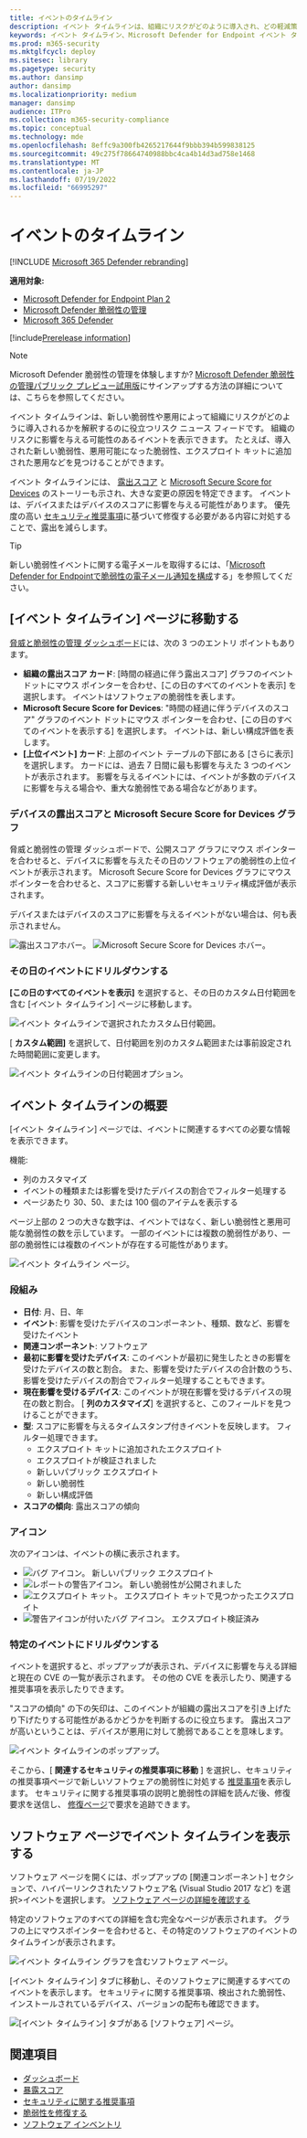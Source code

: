 ```yaml
---
title: イベントのタイムライン
description: イベント タイムラインは、組織にリスクがどのように導入され、どの軽減策によって軽減されたかを解釈するのに役立つリスク ニュース フィードです。
keywords: イベント タイムライン、Microsoft Defender for Endpoint イベント タイムライン、Microsoft Defender for Endpoint tvm イベント タイムライン、脅威と脆弱性の管理、Microsoft Defender for Endpoint
ms.prod: m365-security
ms.mktglfcycl: deploy
ms.sitesec: library
ms.pagetype: security
ms.author: dansimp
author: dansimp
ms.localizationpriority: medium
manager: dansimp
audience: ITPro
ms.collection: m365-security-compliance
ms.topic: conceptual
ms.technology: mde
ms.openlocfilehash: 8effc9a300fb4265217644f9bbb394b599838125
ms.sourcegitcommit: 49c275f78664740988bbc4ca4b14d3ad758e1468
ms.translationtype: MT
ms.contentlocale: ja-JP
ms.lasthandoff: 07/19/2022
ms.locfileid: "66995297"
---
```

# <a name="event-timeline"></a>イベントのタイムライン 

[!INCLUDE [Microsoft 365 Defender rebranding](../../includes/microsoft-defender.md)]

**適用対象:**

- [Microsoft Defender for Endpoint Plan 2](https://go.microsoft.com/fwlink/?linkid=2154037)
- [Microsoft Defender 脆弱性の管理](index.yml)
- [Microsoft 365 Defender](https://go.microsoft.com/fwlink/?linkid=2118804)

[!include[Prerelease information](../../includes/prerelease.md)]

>[!Note]
> Microsoft Defender 脆弱性の管理を体験しますか? [Microsoft Defender 脆弱性の管理パブリック プレビュー試用版](../defender-vulnerability-management/get-defender-vulnerability-management.md)にサインアップする方法の詳細については、こちらを参照してください。

イベント タイムラインは、新しい脆弱性や悪用によって組織にリスクがどのように導入されるかを解釈するのに役立つリスク ニュース フィードです。 組織のリスクに影響を与える可能性のあるイベントを表示できます。 たとえば、導入された新しい脆弱性、悪用可能になった脆弱性、エクスプロイト キットに追加された悪用などを見つけることができます。

イベント タイムラインには、 [露出スコア](tvm-exposure-score.md) と [Microsoft Secure Score for Devices](tvm-microsoft-secure-score-devices.md) のストーリーも示され、大きな変更の原因を特定できます。 イベントは、デバイスまたはデバイスのスコアに影響を与える可能性があります。 優先度の高い [セキュリティ推奨事項](tvm-security-recommendation.md)に基づいて修復する必要がある内容に対処することで、露出を減らします。

> [!TIP]
> 新しい脆弱性イベントに関する電子メールを取得するには、「[Microsoft Defender for Endpointで脆弱性の電子メール通知を構成](../defender-endpoint/configure-email-notifications.md)する」を参照してください。

## <a name="navigate-to-the-event-timeline-page"></a>[イベント タイムライン] ページに移動する

[脅威と脆弱性の管理 ダッシュボード](tvm-dashboard-insights.md)には、次の 3 つのエントリ ポイントもあります。

- **組織の露出スコア カード**: [時間の経過に伴う露出スコア] グラフのイベント ドットにマウス ポインターを合わせ、[この日のすべてのイベントを表示] を選択します。 イベントはソフトウェアの脆弱性を表します。
- **Microsoft Secure Score for Devices**: "時間の経過に伴うデバイスのスコア" グラフのイベント ドットにマウス ポインターを合わせ、[この日のすべてのイベントを表示する] を選択します。 イベントは、新しい構成評価を表します。
- **[上位イベント] カード**: 上部のイベント テーブルの下部にある [さらに表示] を選択します。 カードには、過去 7 日間に最も影響を与えた 3 つのイベントが表示されます。 影響を与えるイベントには、イベントが多数のデバイスに影響を与える場合や、重大な脆弱性である場合などがあります。

### <a name="exposure-score-and-microsoft-secure-score-for-devices-graphs"></a>デバイスの露出スコアと Microsoft Secure Score for Devices グラフ

脅威と脆弱性の管理 ダッシュボードで、公開スコア グラフにマウス ポインターを合わせると、デバイスに影響を与えたその日のソフトウェアの脆弱性の上位イベントが表示されます。 Microsoft Secure Score for Devices グラフにマウス ポインターを合わせると、スコアに影響する新しいセキュリティ構成評価が表示されます。

デバイスまたはデバイスのスコアに影響を与えるイベントがない場合は、何も表示されません。

![露出スコアホバー。](../../media/defender-vulnerability-management/tvm-event-timeline-device-hover360.png) 
![Microsoft Secure Score for Devices ホバー。](../../media/defender-vulnerability-management/tvm-event-timeline-device-hover360.png)

### <a name="drill-down-to-events-from-that-day"></a>その日のイベントにドリルダウンする

**[この日のすべてのイベントを表示]** を選択すると、その日のカスタム日付範囲を含む [イベント タイムライン] ページに移動します。

![イベント タイムラインで選択されたカスタム日付範囲。](../../media/defender-vulnerability-management/tvm-event-timeline-drilldown.png)

[ **カスタム範囲]** を選択して、日付範囲を別のカスタム範囲または事前設定された時間範囲に変更します。

![イベント タイムラインの日付範囲オプション。](../../media/defender-vulnerability-management/tvm-event-timeline-dates.png)

## <a name="event-timeline-overview"></a>イベント タイムラインの概要

[イベント タイムライン] ページでは、イベントに関連するすべての必要な情報を表示できます。

機能: 

- 列のカスタマイズ
- イベントの種類または影響を受けたデバイスの割合でフィルター処理する
- ページあたり 30、50、または 100 個のアイテムを表示する

ページ上部の 2 つの大きな数字は、イベントではなく、新しい脆弱性と悪用可能な脆弱性の数を示しています。 一部のイベントには複数の脆弱性があり、一部の脆弱性には複数のイベントが存在する可能性があります。

![イベント タイムライン ページ。](../../media/defender-vulnerability-management/tvm-event-timeline-overview-mixed-type.png)

### <a name="columns"></a>段組み

- **日付**: 月、日、年
- **イベント**: 影響を受けたデバイスのコンポーネント、種類、数など、影響を受けたイベント
- **関連コンポーネント**: ソフトウェア
- **最初に影響を受けたデバイス**: このイベントが最初に発生したときの影響を受けたデバイスの数と割合。 また、影響を受けたデバイスの合計数のうち、影響を受けたデバイスの割合でフィルター処理することもできます。
- **現在影響を受けるデバイス**: このイベントが現在影響を受けるデバイスの現在の数と割合。 [ **列のカスタマイズ**] を選択すると、このフィールドを見つけることができます。
- **型**: スコアに影響を与えるタイムスタンプ付きイベントを反映します。 フィルター処理できます。
  - エクスプロイト キットに追加されたエクスプロイト
  - エクスプロイトが検証されました
  - 新しいパブリック エクスプロイト
  - 新しい脆弱性
  - 新しい構成評価
- **スコアの傾向**: 露出スコアの傾向

### <a name="icons"></a>アイコン

次のアイコンは、イベントの横に表示されます。

- ![バグ アイコン。](../../media/defender-vulnerability-management/tvm-black-bug-icon.png) 新しいパブリック エクスプロイト
- ![レポートの警告アイコン。](../../media/defender-vulnerability-management/report-warning-icon.png) 新しい脆弱性が公開されました
- ![エクスプロイト キット。](../../media/defender-vulnerability-management/bug-lightning-icon2.png) エクスプロイト キットで見つかったエクスプロイト
- ![警告アイコンが付いたバグ アイコン。](../../media/defender-vulnerability-management/bug-caution-icon2.png) エクスプロイト検証済み

### <a name="drill-down-to-a-specific-event"></a>特定のイベントにドリルダウンする

イベントを選択すると、ポップアップが表示され、デバイスに影響を与える詳細と現在の CVE の一覧が表示されます。 その他の CVE を表示したり、関連する推奨事項を表示したりできます。

"スコアの傾向" の下の矢印は、このイベントが組織の露出スコアを引き上げたり下げたりする可能性があるかどうかを判断するのに役立ちます。 露出スコアが高いということは、デバイスが悪用に対して脆弱であることを意味します。

![イベント タイムラインのポップアップ。](../../media/defender-vulnerability-management/tvm-event-timeline-flyout500.png)

そこから、[ **関連するセキュリティの推奨事項に移動** ] を選択し、セキュリティの推奨事項ページで新しいソフトウェアの脆弱性に対処する [推奨事項](tvm-security-recommendation.md)を表示します。 セキュリティに関する推奨事項の説明と脆弱性の詳細を読んだ後、修復要求を送信し、 [修復ページ](tvm-remediation.md)で要求を追跡できます。

## <a name="view-event-timelines-in-software-pages"></a>ソフトウェア ページでイベント タイムラインを表示する

ソフトウェア ページを開くには、ポップアップの [関連コンポーネント] セクションで、ハイパーリンクされたソフトウェア名 (Visual Studio 2017 など) を選択>イベントを選択します。 [ソフトウェア ページの詳細を確認する](tvm-software-inventory.md#software-pages)

特定のソフトウェアのすべての詳細を含む完全なページが表示されます。 グラフの上にマウスポインターを合わせると、その特定のソフトウェアのイベントのタイムラインが表示されます。

![イベント タイムライン グラフを含むソフトウェア ページ。](../../media/defender-vulnerability-management/tvm-event-timeline-software2.png)

[イベント タイムライン] タブに移動し、そのソフトウェアに関連するすべてのイベントを表示します。 セキュリティに関する推奨事項、検出された脆弱性、インストールされているデバイス、バージョンの配布も確認できます。

![[イベント タイムライン] タブがある [ソフトウェア] ページ。](../../media/defender-vulnerability-management/tvm-event-timeline-software-pages.png)

## <a name="related-topics"></a>関連項目

- [ダッシュボード](tvm-dashboard-insights.md)
- [暴露スコア](tvm-exposure-score.md)
- [セキュリティに関する推奨事項](tvm-security-recommendation.md)
- [脆弱性を修復する](tvm-remediation.md)
- [ソフトウェア インベントリ](tvm-software-inventory.md)
